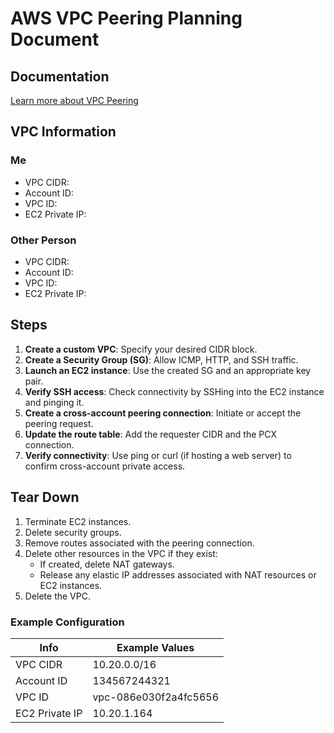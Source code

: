 # AWS VPC Peering Planning Document

## Documentation

[Learn more about VPC Peering](https://docs.aws.amazon.com/vpc/latest/peering/what-is-vpc-peering.html)


## VPC Information

### Me
- VPC CIDR: 
- Account ID: 
- VPC ID: 
- EC2 Private IP: 

### Other Person
- VPC CIDR: 
- Account ID: 
- VPC ID: 
- EC2 Private IP: 

## Steps
1. **Create a custom VPC**: Specify your desired CIDR block.
2. **Create a Security Group (SG)**: Allow ICMP, HTTP, and SSH traffic.
3. **Launch an EC2 instance**: Use the created SG and an appropriate key pair.
4. **Verify SSH access**: Check connectivity by SSHing into the EC2 instance and pinging it.
5. **Create a cross-account peering connection**: Initiate or accept the peering request.
6. **Update the route table**: Add the requester CIDR and the PCX connection.
7. **Verify connectivity**: Use ping or curl (if hosting a web server) to confirm cross-account private access.

## Tear Down
1. Terminate EC2 instances.
2. Delete security groups.
3. Remove routes associated with the peering connection.
4. Delete other resources in the VPC if they exist:
   - If created, delete NAT gateways.
   - Release any elastic IP addresses associated with NAT resources or EC2 instances.
5. Delete the VPC.

### Example Configuration
| Info      | Example Values                        |
|------------------|------------------------------|
| VPC CIDR        | 10.20.0.0/16                |
| Account ID      | 134567244321                 |
| VPC ID          | vpc-086e030f2a4fc5656       |
| EC2 Private IP   | 10.20.1.164                  |
